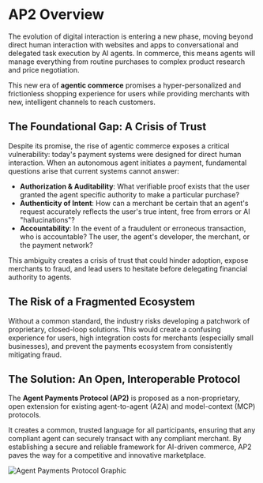 # AP2 Overview

The evolution of digital interaction is entering a new phase, moving beyond
direct human interaction with websites and apps to conversational and delegated
task execution by AI agents. In commerce, this means agents will manage
everything from routine purchases to complex product research and price
negotiation.

This new era of **agentic commerce** promises a hyper-personalized and
frictionless shopping experience for users while providing merchants with new,
intelligent channels to reach customers.

## The Foundational Gap: A Crisis of Trust

Despite its promise, the rise of agentic commerce exposes a critical
vulnerability: today's payment systems were designed for direct human
interaction. When an autonomous agent initiates a payment, fundamental questions
arise that current systems cannot answer:

-   **Authorization & Auditability**: What verifiable proof exists that the user
    granted the agent specific authority to make a particular purchase?
-   **Authenticity of Intent**: How can a merchant be certain that an agent's
    request accurately reflects the user's true intent, free from errors or AI
    "hallucinations"?
-   **Accountability**: In the event of a fraudulent or erroneous transaction,
    who is accountable? The user, the agent's developer, the merchant, or the
    payment network?

This ambiguity creates a crisis of trust that could hinder adoption, expose
merchants to fraud, and lead users to hesitate before delegating financial
authority to agents.

## The Risk of a Fragmented Ecosystem

Without a common standard, the industry risks developing a patchwork of
proprietary, closed-loop solutions. This would create a confusing experience for
users, high integration costs for merchants (especially small businesses), and
prevent the payments ecosystem from consistently mitigating fraud.

## The Solution: An Open, Interoperable Protocol

The **Agent Payments Protocol (AP2)** is proposed as a non-proprietary, open
extension for existing agent-to-agent (A2A) and model-context (MCP) protocols.

It creates a common, trusted language for all participants, ensuring that any
compliant agent can securely transact with any compliant merchant. By
establishing a secure and reliable framework for AI-driven commerce, AP2 paves
the way for a competitive and innovative marketplace.

![Agent Payments Protocol Graphic](/assets/ap2_graphic.png)
